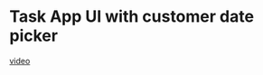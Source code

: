 # Task App UI with customer date picker 
[video](https://github.com/ArinLin/ArinVideos/blob/main/TaskAppUI.mov "video")
